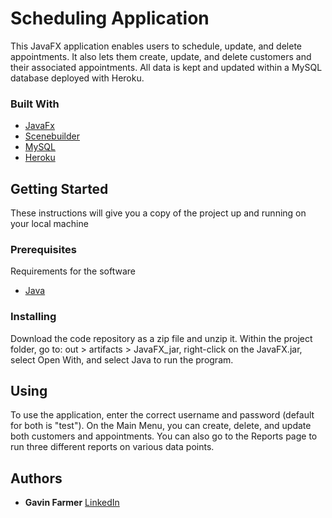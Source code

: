 # Scheduling Application

This JavaFX application enables users to schedule, update, and delete appointments. It also lets them create, update, and delete customers and their associated appointments. All data is kept and updated within a MySQL database deployed with Heroku.

### Built With
  - [JavaFx](https://gluonhq.com/products/javafx/)
  - [Scenebuilder](https://gluonhq.com/products/scene-builder/)
  - [MySQL](https://www.mysql.com/)
  - [Heroku](https://www.heroku.com/)

## Getting Started

These instructions will give you a copy of the project up and running on
your local machine

### Prerequisites

Requirements for the software
- [Java](https://www.oracle.com/java/technologies/downloads/)

### Installing

Download the code repository as a zip file and unzip it. Within the project folder, go to: out > artifacts > JavaFX_jar, right-click on the JavaFX.jar, select Open With, and select Java to run the program.

## Using

To use the application, enter the correct username and password (default for both is "test"). On the Main Menu, you can create, delete, and update both customers and appointments. You can also go to the Reports page to run three different reports on various data points.

## Authors

  - **Gavin Farmer**
    [LinkedIn](https://www.linkedin.com/in/gavin-farmer/)
